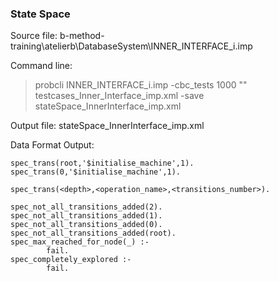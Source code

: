 ### State Space

Source file: b-method-training\atelierb\DatabaseSystem\INNER_INTERFACE_i.imp

Command line: 
>probcli INNER_INTERFACE_i.imp -cbc_tests 1000 "" testcases_Inner_Interface_imp.xml -save stateSpace_InnerInterface_imp.xml

Output file: stateSpace_InnerInterface_imp.xml

Data Format Output:
```
spec_trans(root,'$initialise_machine',1).
spec_trans(0,'$initialise_machine',1).

spec_trans(<depth>,<operation_name>,<transitions_number>).

spec_not_all_transitions_added(2).
spec_not_all_transitions_added(1).
spec_not_all_transitions_added(0).
spec_not_all_transitions_added(root).
spec_max_reached_for_node(_) :-
        fail.
spec_completely_explored :-
        fail.

```